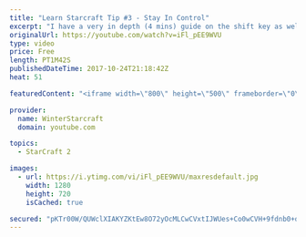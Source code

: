 ```yaml
---
title: "Learn Starcraft Tip #3 - Stay In Control"
excerpt: "I have a very in depth (4 mins) guide on the shift key as well here https://www.youtube.com/watch?v=7x9pHr544oY"
originalUrl: https://youtube.com/watch?v=iFl_pEE9WVU
type: video
price: Free
length: PT1M42S
publishedDateTime: 2017-10-24T21:18:42Z
heat: 51

featuredContent: "<iframe width=\"800\" height=\"500\" frameborder=\"0\" src=\"https://www.youtube.com/embed/iFl_pEE9WVU\" allow=\"accelerometer; autoplay; encrypted-media; gyroscope; picture-in-picture\" allowfullscreen></iframe>"

provider:
  name: WinterStarcraft
  domain: youtube.com

topics:
  - StarCraft 2

images:
  - url: https://i.ytimg.com/vi/iFl_pEE9WVU/maxresdefault.jpg
    width: 1280
    height: 720
    isCached: true

secured: "pKTr00W/QUWclXIAKYZKtEw8O72yOcMLCwCVxtIJWUes+Co0wCVH+9fdnb0+d2hm6ZA8pGXaibPfg1JEz+SqGNuN0nkIWQSd+5wnSP9iOGsNFukMBk/pPfahPWHFGyCaA5Da135/NMU8jvojrmUcWMLjEOK8IMAn9q3DmlbwjhbXc7LqHTz1ktoRPYfPoDCSnCi+jQPaDa4HUSN2wraM8fYTZnTncTCAO7uHKQ3k92M03vRZtoo7PK/113FymD9nuSWDc8mWlZl/sS/SfNwcZqi4/Am3yz3RYLrFqjy5jPv4pyvqATUOf63G/o/PsH2K9PqHECPPHffKOZKlEcKaAtPbflG5MzDXllTqF/XoYMwcR4SrxZR71pW3MhTrWJ/J2FAd/TUG9El+cgcrOtfuJ+23/EDgMxreP3y0wKc7qYM=;UfWIRjhfXSJqY/Sw4TfQqQ=="
---
```


